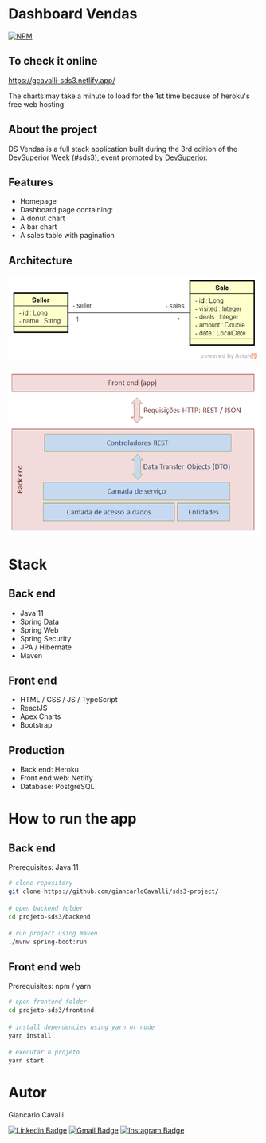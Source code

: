 # Dashboard Vendas 
[![NPM](https://img.shields.io/npm/l/react)](https://github.com/giancarloCavalli/sds3-project/blob/master/LICENSE) 

## To check it online
https://gcavalli-sds3.netlify.app/

The charts may take a minute to load for the 1st time because of heroku's free web hosting

## About the project
DS Vendas is a full stack application built during the 3rd edition of the DevSuperior Week (#sds3), event promoted by [DevSuperior](https://devsuperior.com "Site da DevSuperior").

## Features
- Homepage
- Dashboard page containing:
- A donut chart
- A bar chart
- A sales table with pagination

## Architecture
![conceptual_model](https://raw.githubusercontent.com/devsuperior/bds-assets/main/sds/sds3-mc.png)

![architecture](https://raw.githubusercontent.com/devsuperior/bds-assets/main/sds/camadas.png)

# Stack
## Back end
- Java 11
- Spring Data
- Spring Web
- Spring Security
- JPA / Hibernate
- Maven
## Front end
- HTML / CSS / JS / TypeScript
- ReactJS
- Apex Charts
- Bootstrap
## Production
- Back end: Heroku
- Front end web: Netlify
- Database: PostgreSQL

# How to run the app

## Back end
Prerequisites: Java 11

```bash
# clone repository
git clone https://github.com/giancarloCavalli/sds3-project/

# open backend folder
cd projeto-sds3/backend

# run project using maven
./mvnw spring-boot:run
```

## Front end web
Prerequisites: npm / yarn

```bash
# open frontend folder
cd projeto-sds3/frontend

# install dependencies using yarn or node
yarn install

# executar o projeto
yarn start
```

# Autor

Giancarlo Cavalli

[![Linkedin Badge](https://img.shields.io/badge/-LinkedIn-blue?style=for-the-badge&logo=Linkedin&logoColor=white&link=https://www.linkedin.com/in/ntfm/)](https://www.linkedin.com/in/giancarlo-cavalli-933385175/)
[![Gmail Badge](https://img.shields.io/badge/-Gmail-c14438?style=for-the-badge&logo=Gmail&logoColor=white&link=mailto:gc.giancarloo@gmail.com)](mailto:gc.giancarloo@gmail.com)
[![Instagram Badge](https://img.shields.io/badge/Instagram-E4405F?style=for-the-badge&logo=instagram&logoColor=white)](https://www.instagram.com/giancarloc_/)

